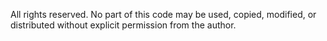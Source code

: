 All rights reserved. No part of this code may be used, copied, modified, or distributed without explicit permission from the author.
